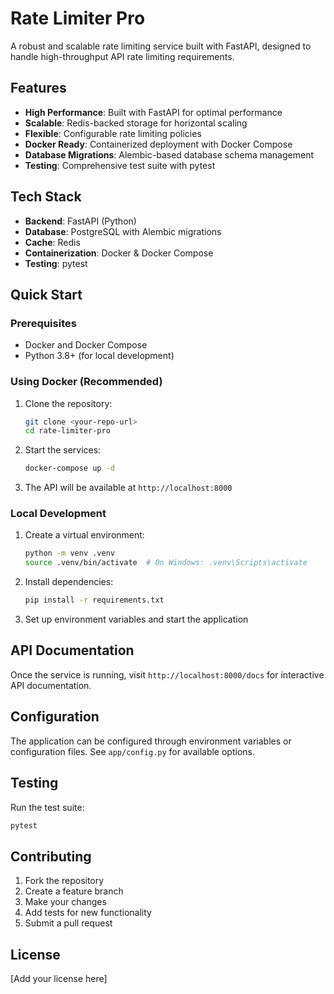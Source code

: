 # Rate Limiter Pro

A robust and scalable rate limiting service built with FastAPI, designed to handle high-throughput API rate limiting requirements.

## Features

- **High Performance**: Built with FastAPI for optimal performance
- **Scalable**: Redis-backed storage for horizontal scaling
- **Flexible**: Configurable rate limiting policies
- **Docker Ready**: Containerized deployment with Docker Compose
- **Database Migrations**: Alembic-based database schema management
- **Testing**: Comprehensive test suite with pytest

## Tech Stack

- **Backend**: FastAPI (Python)
- **Database**: PostgreSQL with Alembic migrations
- **Cache**: Redis
- **Containerization**: Docker & Docker Compose
- **Testing**: pytest

## Quick Start

### Prerequisites

- Docker and Docker Compose
- Python 3.8+ (for local development)

### Using Docker (Recommended)

1. Clone the repository:
   ```bash
   git clone <your-repo-url>
   cd rate-limiter-pro
   ```

2. Start the services:
   ```bash
   docker-compose up -d
   ```

3. The API will be available at `http://localhost:8000`

### Local Development

1. Create a virtual environment:
   ```bash
   python -m venv .venv
   source .venv/bin/activate  # On Windows: .venv\Scripts\activate
   ```

2. Install dependencies:
   ```bash
   pip install -r requirements.txt
   ```

3. Set up environment variables and start the application

## API Documentation

Once the service is running, visit `http://localhost:8000/docs` for interactive API documentation.

## Configuration

The application can be configured through environment variables or configuration files. See `app/config.py` for available options.

## Testing

Run the test suite:

```bash
pytest
```

## Contributing

1. Fork the repository
2. Create a feature branch
3. Make your changes
4. Add tests for new functionality
5. Submit a pull request

## License

[Add your license here]
